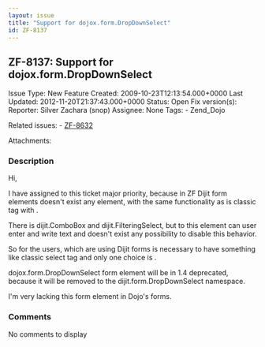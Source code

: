 ```yaml
---
layout: issue
title: "Support for dojox.form.DropDownSelect"
id: ZF-8137
---
```


ZF-8137: Support for dojox.form.DropDownSelect
----------------------------------------------

 Issue Type: New Feature Created: 2009-10-23T12:13:54.000+0000 Last Updated: 2012-11-20T21:37:43.000+0000 Status: Open Fix version(s): 
 Reporter:  Silver Zachara (snop)  Assignee:  None  Tags: - Zend\_Dojo
 
 Related issues: - [ZF-8632](/issues/browse/ZF-8632)
 
 Attachments: 
### Description

Hi,

I have assigned to this ticket major priority, because in ZF Dijit form elements doesn't exist any element, with the same functionality as is classic tag with .

There is dijit.ComboBox and dijit.FilteringSelect, but to this element can user enter and write text and doesn't exist any possibility to disable this behavior.

So for the users, which are using Dijit forms is necessary to have something like classic select tag and only one choice is .

dojox.form.DropDownSelect form element will be in 1.4 deprecated, because it will be removed to the dijit.form.DropDownSelect namespace.

I'm very lacking this form element in Dojo's forms.

 

 

### Comments

No comments to display